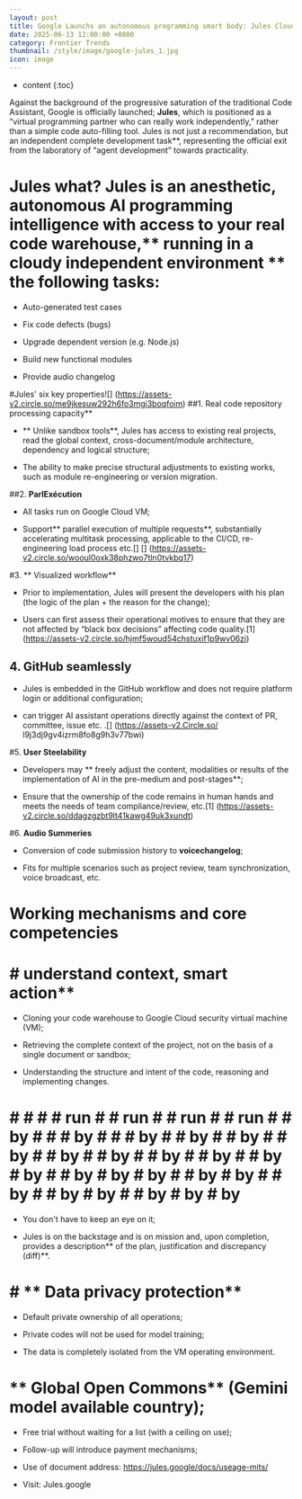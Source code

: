 ```yaml
---
layout: post
title: Google Launchs an autonomous programming smart body: Jules Cloud Run can independently perform a full development task
date: 2025-06-13 12:00:00 +0800
category: Frontier Trends
thumbnail: /style/image/google-jules_1.jpg
icon: image
---
```

* content
{:toc}

Against the background of the progressive saturation of the traditional Code Assistant, Google is officially launched; **Jules**, which is positioned as a “virtual programming partner who can really work independently,” rather than a simple code auto-filling tool. Jules is not just a recommendation, but an independent complete development task**, representing the official exit from the laboratory of “agent development” towards practicality.

# Jules what? **Jules is an anesthetic, autonomous AI programming intelligence** with access to your real code warehouse,** running in a cloudy independent environment ** the following tasks:

- Auto-generated test cases

- Fix code defects (bugs)

- Upgrade dependent version (e.g. Node.js)

- Build new functional modules

- Provide audio changelog

#Jules' six key properties![] (https://assets-v2.circle.so/me9jkesuw292h6fo3mgi3boqfoim) ##1.  Real code repository processing capacity**

- ** Unlike sandbox tools**, Jules has access to existing real projects, read the global context, cross-document/module architecture, dependency and logical structure;

- The ability to make precise structural adjustments to existing works, such as module re-engineering or version migration.

##2. **ParlExécution**

- All tasks run on Google Cloud VM;

- Support** parallel execution of multiple requests**, substantially accelerating multitask processing, applicable to the CI/CD, re-engineering load process etc.[] [] (https://assets-v2.circle.so/wooul0oxk38phzwo7tln0tvkbq17)

#3.  ** Visualized workflow**

- Prior to implementation, Jules will present the developers with his plan (the logic of the plan + the reason for the change);

- Users can first assess their operational motives to ensure that they are not affected by “black box decisions” affecting code quality.[1] (https://assets-v2.circle.so/hjmf5woud54chstuxif1p9wv06zi)

## 4.  **GitHub seamlessly**

- Jules is embedded in the GitHub workflow and does not require platform login or additional configuration;

- can trigger AI assistant operations directly against the context of PR, committee, issue etc. .[] (https://assets-v2.Circle.so/ l9j3dj9gv4izrm8fo8g9h3v77bwi)

#5. **User Steelability**

- Developers may ** freely adjust the content, modalities or results of the implementation of AI in the pre-medium and post-stages**;

- Ensure that the ownership of the code remains in human hands and meets the needs of team compliance/review, etc.[1] (https://assets-v2.circle.so/ddagzgzbt9lt41kawg49uk3xundt)

#6.  **Audio Summeries**

- Conversion of code submission history to **voicechangelog**;

- Fits for multiple scenarios such as project review, team synchronization, voice broadcast, etc.

# Working mechanisms and core competencies

# #  understand context, smart action**

- Cloning your code warehouse to Google Cloud security virtual machine (VM);

- Retrieving the complete context of the project, not on the basis of a single document or sandbox;

- Understanding the structure and intent of the code, reasoning and implementing changes.

# # # # # run # # run # # run # # run # # by # # # by # # # by # # by # # by # # by # # by # # by # # by # # by # # by # by # # by # by # by # # by # by # # by # # by # by # # by # by # by #

- You don't have to keep an eye on it;

- Jules is on the backstage and is on mission and, upon completion, provides a description** of the plan, justification and discrepancy (diff)**.

# #  ** Data privacy protection**

- Default private ownership of all operations;

- Private codes will not be used for model training;

- The data is completely isolated from the VM operating environment.

# ** Global Open Commons** (Gemini model available country);

- Free trial without waiting for a list (with a ceiling on use);

- Follow-up will introduce payment mechanisms;

- Use of document address: https://jules.google/docs/useage-mits/

- Visit: Jules.google

